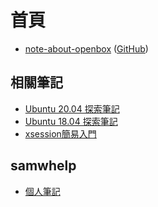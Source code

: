 
# 首頁

* [note-about-openbox](https://samwhelp.github.io/note-about-openbox/) ([GitHub](https://github.com/samwhelp/note-about-openbox))


## 相關筆記

* [Ubuntu 20.04 探索筆記](https://samwhelp.github.io/note-ubuntu-20.04/)
* [Ubuntu 18.04 探索筆記](https://samwhelp.github.io/note-ubuntu-18.04/)
* [xsession簡易入門](https://samwhelp.github.io/note-about-xsession/)


## samwhelp

* [個人筆記](https://samwhelp.github.io/book/)
